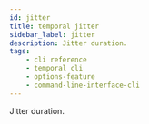 ```yaml
---
id: jitter
title: temporal jitter
sidebar_label: jitter
description: Jitter duration.
tags: 
    - cli reference
    - temporal cli
    - options-feature
    - command-line-interface-cli
---
```


Jitter duration.
